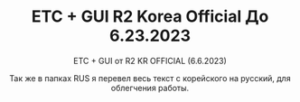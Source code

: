 <h1 style="text-align:center">ETC + GUI R2 Korea Official До 6.23.2023</h1>

<p style="text-align:center">ETC + GUI от R2 KR OFFICIAL (6.6.2023)</p>

<p style="text-align:center">Так же в папках RUS я перевел весь текст с корейского на русский, для облегчения работы.</p>


<p>&nbsp;</p>
